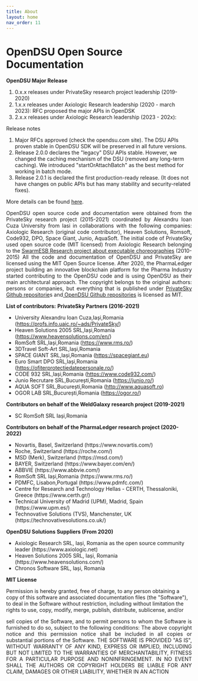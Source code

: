 ```yaml
---
title: About
layout: home
nav_order: 11
---
```


  
# **OpenDSU Open Source Documentation**

**OpenDSU Major Release**

<ol>
<li>0.x.x releases under PrivateSky research project leadership (2019-2020)</li>
<li>1.x.x releases under Axiologic Research leadership (2020 - march 2023): RFC proposed the major APIs in OpenDSK</li>
<li>2.x.x releases under Axiologic Research leadership (2023 - 202x):</li>
</ol>

<p>Release notes</p>
<ol>
 <li>Major RFCs approved (check the opendsu.com site). The DSU APIs proven stable in OpenDSU SDK will be preserved in all future versions.</li>
 <li>Release 2.0.0 declares the "legacy" DSU APIs stable. However, we changed the caching mechanism of the DSU (removed any long-term caching). We introduced "startOrAttachBatch" as the best method for working in batch mode.</li>
 <li>Release 2.0.1 is declared the first production-ready release. (It does not have changes on public APIs but has many stability and security-related fixes).</li>
</ol>

<p style='text-align: justify;'>More details can be found <a href="https://github.com/OpenDSU/opendsu-sdk/tags">here</a>.
</p>

<p style='text-align: justify;'> OpenDSU open source code and documentation were obtained from the PrivateSky research project (2015-2021) coordinated by Alexandru Ioan Cuza University from Iasi in collaborations with the following companies: Axiologic Research (original code contributor), Heaven Solutions, Romsoft, Code932, DPO, Space Giant, Junio, AquaSoft. The initial code of PrivateSky used open source code (MIT licensed) from Axiologic Research belonging to the <a href="https://github.com/SwarmESB">SwarmESB Research project about executable choreographies</a> (2010-2015) All the code and documentation of OpenDSU and PrivateSky are licensed using the MIT Open Source license. After 2020, the PharmaLedger project building an innovative blockchain platform for the Pharma Industry started contributing to the OpenDSU code and is using OpenDSU as their main architectural approach. The copyright belongs to the original authors: persons or companies, but everything that is published under <a href="https://github.com/PrivateSky">PrivateSky Github repositorie</a>s and<a href="https://github.com/opendsu"> OpenDSU Github repositories</a> is licensed as MIT.
</p>




**List of contributors:**
**PrivateSky Partners (2016-2021)**

 * University Alexandru Ioan Cuza,Iași,Romania (https://profs.info.uaic.ro/~ads/PrivateSky/)
 * Heaven Solutions 2005 SRL,Iași,Romania (https://www.heavensolutions.com/en/)
 * RomSoft SRL,Iași,Romania (https://www.rms.ro/)
 * 3DTravel Soft-Art SRL,Iași,Romania
 * SPACE GIANT SRL,Iași,Romania (https://spacegiant.eu)
 * Euro Smart DPO SRL,Iași,Romania (https://ofiterprotectiedatepersonale.ro/)
 * CODE 932 SRL,Iași,Romania (https://www.code932.com/)
 * Junio Recrutare SRL,București,Romania (https://junio.ro/)
 * AQUA SOFT SRL,București,Romania (http://www.aquasoft.ro)
 * OGOR LAB SRL,București,Romania (https://ogor.ro/)




<b>Contributors on behalf of the WeldGalaxy research project (2019-2021)</b>

<ul><li>SC RomSoft SRL Iași,Romania</li></ul>

<b>Contributors on behalf of the PharmaLedger research project (2020-2022)</b>

<ul>
<li>Novartis, Basel, Switzerland (https://www.novartis.com/)</li>
<li>Roche, Switzerland (https://roche.com/)</li>
<li>MSD (Merk), Switzerland (https://msd.com/)</li>
<li>BAYER, Switzerland (https://www.bayer.com/en/)</li>
<li>ABBVIE (https://www.abbvie.com/)</li>
<li>RomSoft SRL Iași,Romania (https://www.rms.ro/)</li>
<li>PDMFC, Lisabon,Portugal (https://www.pdmfc.com/)</li>
<li>Centre for Research and Technology Hellas - CERTH, Thessaloniki, Greece (https://www.certh.gr/)</li>
<li>Technical University of Madrid (UPM), Madrid, Spain (https://www.upm.es/)</li>
<li>Technovative Solutions (TVS), Manchenster, UK (https://technovativesolutions.co.uk/)</li>
</ul>

<b>OpenDSU Solutions Suppliers (From 2020)</b>

<ul>
<li>Axiologic Research SRL, Iași, Romania as the open source community leader (https://www.axiologic.net)</li>
<li>Heaven Solutions 2005 SRL, Iași, Romania (https://www.heavensolutions.com/)</li>
<li>Chronos Software SRL, Iași, Romania</li>
</ul>

**MIT License**

Permission is hereby granted, free of charge, to any person obtaining a copy of this software and associated documentation files (the "Software"), to deal in the Software without restriction, including without limitation the rights to use, copy, modify, merge, publish, distribute, sublicense, and/or 
<p style='text-align: justify;'>sell copies of the Software, and to permit persons to whom the Software is furnished to do so, subject to the following conditions: The above copyright notice and this permission notice shall be included in all copies or substantial portions of the Software. THE SOFTWARE IS PROVIDED "AS IS", WITHOUT WARRANTY OF ANY KIND, EXPRESS OR IMPLIED, INCLUDING BUT NOT LIMITED TO THE WARRANTIES OF MERCHANTABILITY, FITNESS FOR A PARTICULAR PURPOSE AND NONINFRINGEMENT. IN NO EVENT SHALL THE AUTHORS OR COPYRIGHT HOLDERS BE LIABLE FOR ANY CLAIM, DAMAGES OR OTHER LIABILITY, WHETHER IN AN ACTION</p>
</p>
